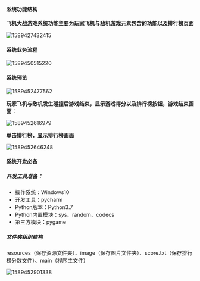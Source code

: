 #### 系统功能结构

**飞机大战游戏系统功能主要为玩家飞机与敌机游戏元素包含的功能以及排行榜页面**

![1589427432415](C:\Users\BYY\AppData\Roaming\Typora\typora-user-images\1589427432415.png)

#### 系统业务流程

![1589450515220](C:\Users\BYY\AppData\Roaming\Typora\typora-user-images\1589450515220.png)

#### 系统预览

![1589452477562](C:\Users\BYY\AppData\Roaming\Typora\typora-user-images\1589452477562.png)

**玩家飞机与敌机发生碰撞后游戏结束，显示游戏得分以及排行榜按钮，游戏结束画面：**

![1589452616979](C:\Users\BYY\AppData\Roaming\Typora\typora-user-images\1589452616979.png)

**单击排行榜，显示排行榜画面**

![1589452646248](C:\Users\BYY\AppData\Roaming\Typora\typora-user-images\1589452646248.png)

#### 系统开发必备

##### 开发工具准备：

- 操作系统：Windows10
- 开发工具：pycharm
- Python版本：Python3.7
- Python内置模块：sys、random、codecs
- 第三方模块：pygame



##### 文件夹组织结构

resources（保存资源文件夹）、image（保存图片文件夹）、score.txt（保存排行榜分数文件）、main（程序主文件）

![1589452901338](C:\Users\BYY\AppData\Roaming\Typora\typora-user-images\1589452901338.png)

